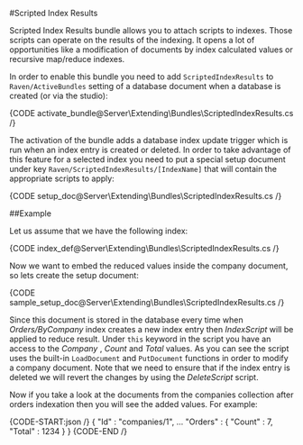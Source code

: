 ﻿#Scripted Index Results

Scripted Index Results bundle allows you to attach scripts to indexes. Those scripts can operate on the results of the indexing. It opens a lot of opportunities like a modification
of documents by index calculated values or recursive map/reduce indexes.

In order to enable this bundle you need to add `ScriptedIndexResults` to `Raven/ActiveBundles` setting of a database document when a database is created (or via the studio):

{CODE activate_bundle@Server\Extending\Bundles\ScriptedIndexResults.cs /}

The activation of the bundle adds a database index update trigger which is run when an index entry is created or deleted. In order to take advantage of this feature for a selected index
you need to put a special setup document under key `Raven/ScriptedIndexResults/[IndexName]` that will contain the appropriate scripts to apply:

{CODE setup_doc@Server\Extending\Bundles\ScriptedIndexResults.cs /}

##Example

Let us assume that we have the following index:

{CODE index_def@Server\Extending\Bundles\ScriptedIndexResults.cs /}

Now we want to embed the reduced values inside the company document, so lets create the setup document:

{CODE sample_setup_doc@Server\Extending\Bundles\ScriptedIndexResults.cs /}

Since this document is stored in the database every time when _Orders/ByCompany_ index creates a new index entry then _IndexScript_ will be applied to reduce result. Under
`this` keyword in the script you have an access to the _Company_ , _Count_ and _Total_ values.  As you can see the script uses the built-in `LoadDocument` and `PutDocument` functions
in order to modify a company document. Note that we need to ensure that if the index entry is deleted we will revert the changes by using the _DeleteScript_ script.

Now if you take a look at the documents from the companies collection after orders indexation then you will see the added values. For example:

{CODE-START:json /}
	{ 
		"Id" : "companies/1", 
		...
		"Orders" : {
			"Count" : 7,
			"Total" : 1234
		}
	}
{CODE-END /}